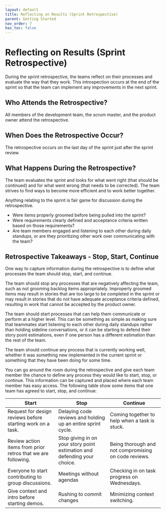 ```yaml
---
layout: default
title: Reflecting on Results (Sprint Retrospective)
parent: Getting Started
nav_order: 7
has_toc: false
---
```


# Reflecting on Results (Sprint Retrospective)

During the sprint retrospective, the teams reflect on their processes and evaluate the way that they work. This introspection occurs at the end of 
the sprint so that the team can implement any improvements in the next sprint.

## Who Attends the Retrospective?
All members of the development team, the scrum master, and the product owner attend the retrospective.

## When Does the Retrospective Occur?
The retrospective occurs on the last day of the sprint just after the sprint review.

## What Happens During the Retrospective?

The team evaluates the sprint and looks for what went right (that should be continued) and for what went wrong (that needs to be corrected). 
The team strives to find ways to become more efficient and to work better together.

Anything relating to the sprint is fair game for discussion during the retrospective. 

* Were items properly groomed before being pulled into the sprint? 
* Were requirements clearly defined and acceptance criteria written based on those requirements? 
* Are team members engaged and listening to each other 
during daily standups, or are they prioritizing other work over communicating with the team?

## Retrospective Takeaways - Stop, Start, Continue

One way to capture information during the retrospective is to define what processes the team should stop, start, and continue. 

The team should stop any processes that are negatively affecting the team, such as not grooming backlog items appropriately. Improperly groomed 
items may result in stories that are too large to be completed in the sprint or may result in stories that do not have adequate acceptance criteria defined, 
resulting in work that cannot be accepted by the product owner. 

The team should start processes that can help them communicate or perform at a higher level. This can be something as simple as making sure that 
teammates start listening to each other during daily standups rather than holding sideline conversations, or it can be starting to defend their 
story point estimations, even if one person has a different estimation than the rest of the team.

The team should continue any process that is currently working well, whether it was something new implemented in the current sprint or something that 
they have been doing for some time.

You can go around the room during the retrospective and give each team member the chance to define any process they would like to start, stop, or 
continue. This information can be captured and placed where each team member has easy access. The following table show some items that one team has 
agreed to start, stop, and continue:

| Start                                                        | Stop                                                                     | Continue                                             |
|--------------------------------------------------------------|--------------------------------------------------------------------------|------------------------------------------------------|
| Request for design reviews before starting work on a task.   | Delaying code reviews and holding up an entire sprint cycle.             | Coming together to help when a task is stuck.        |
| Review action items from prior retros that we are following. | Stop giving in on your story point estimation and defending your choice. | Being thorough and not compromising on code reviews. |
| Everyone to start contributing to group discussions.         | Meetings without agendas                                                 | Checking in on task progress on Wednesdays.          |
| Give context and intro before starting demos.                | Rushing to commit changes                                                | Minimizing context switching.                        |
